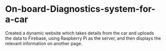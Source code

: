 # On-board-Diagnostics-system-for-a-car
Created a dynamic website which takes details from the car and uploads the data to Firebase, using Raspberry Pi as the server, and then displays the relevant information on another page.

